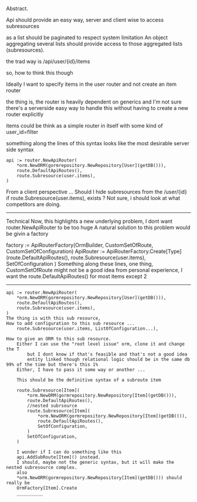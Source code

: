 Abstract.

Api should provide an easy way, server and client wise to access subresources

as a list should be paginated to respect system limitation
An object aggregating several lists should provide access to those aggregated lists (subresources).

the trad way is
/api/user/{id}/items

so, how to think this though

Ideally I want to specify items in the user router and not create an item router

the thing is, the router is heavily dependent on generics and I'm not sure there's a serverside easy way to handle this without having to create a new router explicitly

items could be think as a simple router in itself with some kind of user_id=filter


something along the lines of this syntax looks like the most desirable server side syntax

	api := router.NewApiRouter(
		*orm.NewORM(gormrepository.NewRepository[User](getDB())),
		route.DefaultApiRoutes(),
        route.Subresource(user.items),
	)

From a client perspective ...
Should I hide subresources from the /user/{id} if route.Subresource(user.items), exists ?
Not sure, i should look at what competitors are doing.

______
Technical
Now, this highlights a new underlying problem, I dont want router.NewApiRouter to be too huge
A natural solution to this problem would be givin a factory

factory := ApiRouterFactory(OrmBuilder, CustomSetOfRoute, CustomSetOfConfiguration)
ApiRouter := ApiRouterFactory.Create[Type](route.DefaultApiRoutes(),
    route.Subresource(user.items),
    SetOfConfiguration
)
Something along these lines, one thing, CustomSetOfRoute might not be a good idea
from personal experience, I want the route.DefaultApiRoutes() for most items except 2 
 ________

	api := router.NewApiRouter(
		*orm.NewORM(gormrepository.NewRepository[User](getDB())),
		route.DefaultApiRoutes(),
        route.Subresource(user.items),
	)
    The thing is with this sub resource, 
    How to add configuration to this sub resource ...
        route.Subresource(user.items, ListOfConfiguration...),

    How to give an ORM to this sub resource.
        Either I can use the "root level issue" orm, clone it and change the T 
            but I dont know if that's feasible and that's not a good idea
            entity linked though relational logic should be in the same db 99% of the time but there's this 1%
        Either, I have to pass it some way or another ...

        This should be the definitive syntax of a subroute item

        route.Subresource[Item](
            *orm.NewORM(gormrepository.NewRepository[Item](getDB())),
            route.DefaultApiRoutes(),
            //nested subrsource
            route.Subresource[Item](
                *orm.NewORM(gormrepository.NewRepository[Item](getDB())),
                route.DefaultApiRoutes(),
                SetOfConfiguration,
            )
            SetOfConfiguration,
        )

        I wonder if I can do something like this
        api.AddSubRoute[Item]() instead.
        I should, maybe not the generic syntax, but it will make the nested subresource complex.
        also
        *orm.NewORM(gormrepository.NewRepository[Item](getDB())) should really be
        OrmFactory[Item].Create
        __________


